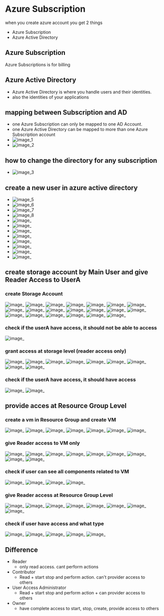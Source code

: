 # Azure Subscription
when you create azure account you get 2 things
* Azure Subscription 
* Azure Active Directory

## Azure Subscription 
Azure Subscriptions is for billing 
    

## Azure Active Directory
* Azure Active Directory is where you handle users and their identities. 
* also the identities of your applications

## mapping between Subscription and AD 
* one Azure Subscription can only be mapped to one AD Account.
* one Azure Active Directory can be mapped to more than one Azure Subscription account
* ![image_1](images/azure_subscriptions/1.png)
* ![image_2](images/azure_subscriptions/2.PNG)

## how to change the directory for any subscription
* ![image_3](images/azure_subscriptions/3.PNG)

## create a  new user in azure active directory
* ![image_5](images/azure_subscriptions/5.PNG)
* ![image_6](images/azure_subscriptions/6.PNG)
* ![image_7](images/azure_subscriptions/7.PNG)
* ![image_8](images/azure_subscriptions/8.PNG)
* ![image_](images/azure_subscriptions/9.PNG)
* ![image_](images/azure_subscriptions/10.PNG)
* ![image_](images/azure_subscriptions/11.PNG)
* ![image_](images/azure_subscriptions/12.PNG)
* ![image_](images/azure_subscriptions/13.PNG)
* ![image_](images/azure_subscriptions/14.PNG)
* ![image_](images/azure_subscriptions/15.PNG)
* ![image_](images/azure_subscriptions/16.PNG)

## create storage account by Main User <ashish> and give Reader Access to UserA

### create Storage Account
![image_](images/azure_subscriptions/17.PNG)
![image_](images/azure_subscriptions/18.PNG)
![image_](images/azure_subscriptions/19.PNG)
![image_](images/azure_subscriptions/20.PNG)
![image_](images/azure_subscriptions/21.PNG)
![image_](images/azure_subscriptions/22.PNG)
![image_](images/azure_subscriptions/23.PNG)
![image_](images/azure_subscriptions/24.PNG)
![image_](images/azure_subscriptions/25.PNG)
![image_](images/azure_subscriptions/26.PNG)
![image_](images/azure_subscriptions/27.PNG)
![image_](images/azure_subscriptions/28.PNG)
![image_](images/azure_subscriptions/29.PNG)
![image_](images/azure_subscriptions/30.PNG)
![image_](images/azure_subscriptions/31.PNG)
![image_](images/azure_subscriptions/32.PNG)
![image_](images/azure_subscriptions/33.PNG)
![image_](images/azure_subscriptions/34.PNG)
![image_](images/azure_subscriptions/35.PNG)
![image_](images/azure_subscriptions/36.PNG)

### check if the userA have access, it should not be able to access
![image_](images/azure_subscriptions/37.PNG)

### grant access at storage level (reader access only)
![image_](images/azure_subscriptions/38.PNG)
![image_](images/azure_subscriptions/39.PNG)
![image_](images/azure_subscriptions/40.PNG)
![image_](images/azure_subscriptions/41.PNG)
![image_](images/azure_subscriptions/42.PNG)
![image_](images/azure_subscriptions/43.PNG)
![image_](images/azure_subscriptions/44.PNG)
![image_](images/azure_subscriptions/45.PNG)
![image_](images/azure_subscriptions/46.PNG)

### check if the userA have access, it should have access
![image_](images/azure_subscriptions/47.PNG)
![image_](images/azure_subscriptions/48.PNG)

## provide acces at Resource Group Level

### create a vm in Resource Group and create VM
![image_](images/azure_subscriptions/49.PNG)
![image_](images/azure_subscriptions/50.PNG)
![image_](images/azure_subscriptions/51.PNG)
![image_](images/azure_subscriptions/52.PNG)
![image_](images/azure_subscriptions/53.PNG)
![image_](images/azure_subscriptions/54.PNG)
![image_](images/azure_subscriptions/55.PNG)

### give Reader access to VM only
![image_](images/azure_subscriptions/57.PNG)
![image_](images/azure_subscriptions/58.PNG)
![image_](images/azure_subscriptions/59.PNG)
![image_](images/azure_subscriptions/60.PNG)
![image_](images/azure_subscriptions/61.PNG)
![image_](images/azure_subscriptions/62.PNG)
![image_](images/azure_subscriptions/63.PNG)
![image_](images/azure_subscriptions/64.PNG)
![image_](images/azure_subscriptions/65.PNG)

### check if user can see all components related to VM
![image_](images/azure_subscriptions/66.PNG)
![image_](images/azure_subscriptions/67.PNG)
![image_](images/azure_subscriptions/68.PNG)
![image_](images/azure_subscriptions/69.PNG)

### give Reader access at Resource Group Level
![image_](images/azure_subscriptions/70.PNG)
![image_](images/azure_subscriptions/71.PNG)
![image_](images/azure_subscriptions/72.PNG)
![image_](images/azure_subscriptions/73.PNG)
![image_](images/azure_subscriptions/74.PNG)
![image_](images/azure_subscriptions/75.PNG)
![image_](images/azure_subscriptions/76.PNG)
![image_](images/azure_subscriptions/77.PNG)

### check if user have access and  what type
![image_](images/azure_subscriptions/78.PNG)
![image_](images/azure_subscriptions/79.PNG)
![image_](images/azure_subscriptions/80.PNG)
![image_](images/azure_subscriptions/81.PNG)
![image_](images/azure_subscriptions/82.PNG)


## Difference
* Reader
  * only read access. cant perform actions
* Contributor
  * Read + start stop and perform action. can't provider access to others
* User Access Administrator
  * Read + start stop and perform action + can provider access to others
* Owner
  * have complete access to start, stop, create, provide access to others
